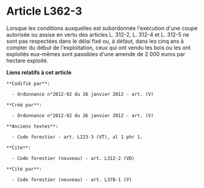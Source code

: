 # Article L362-3

Lorsque les conditions auxquelles est subordonnée l'exécution d'une coupe autorisée ou assise en vertu des articles L. 312-2,
L. 312-4 et L. 312-5 ne sont pas respectées dans le délai fixé ou, à défaut, dans les cinq ans à compter du début de
l'exploitation, ceux qui ont vendu les bois ou les ont exploités eux-mêmes sont passibles d'une amende de 2 000 euros par
hectare exploité.

**Liens relatifs à cet article**

	**Codifié par**:

	  - Ordonnance n°2012-92 du 26 janvier 2012 - art. (V)

	**Créé par**:

	  - Ordonnance n°2012-92 du 26 janvier 2012 - art. (V)

	**Anciens textes**:

	  - Code forestier - art. L223-3 (VT), al 1 phr 1.

	**Cite**:

	  - Code forestier (nouveau) - art. L312-2 (VD)

	**Cité par**:

	  - Code forestier (nouveau) - art. L378-1 (V)

